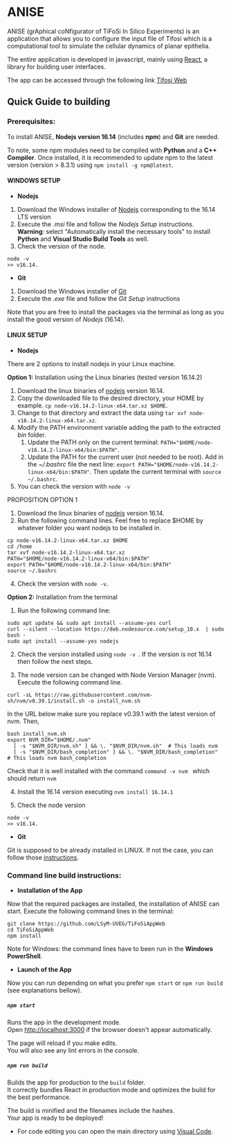 # ANISE
ANISE (grAphical coNfigurator of TiFoSi In Silico Experiments) is an application that allows you to configure the input file of Tifosi which is a computational tool to simulate the cellular dynamics of planar epithelia. 

The entire application is developed in javascript, mainly using [React](https://reactjs.org/), a library for building user interfaces.

The app can be accessed through the following link [Tifosi Web](https://lsymserver.uv.es/lsym/Tifosi)

## Quick Guide to building

### Prerequisites:
To install ANISE, **Nodejs version 16.14** (includes **npm**) and **Git** are needed. 

To note, some npm modules need to be compiled with **Python** and a **C++ Compiler**. Once installed, it is recommended to update npm to the latest version (version > 8.3.1) using ```npm install -g npm@latest```.  
 
#### WINDOWS SETUP

* **Nodejs**
1) Download the Windows installer of [Nodejs](https://nodejs.org/) corresponding to the 16.14 LTS version 
2) Execute the _.msi_ file and follow the _Nodejs Setup_ instructions. \
**Warning**: select "Automatically install the necessary tools" to install **Python** and **Visual Studio Build Tools** as well. 
3) Check the version of the node. 
 ```console 
 node -v  
>> v16.14.
```


* **Git** 
1) Download the Windows installer of [Git](https://gitforwindows.org/) 
2) Execute the _.exe_ file and follow the _Git Setup_ instructions
 
Note that you are free to install the packages via the terminal as long as you install the good version of _Nodejs_ (16.14). 

#### LINUX SETUP

* **Nodejs** 

There are 2 options to install nodejs in your Linux machine.

**Option 1:** Installation using the Linux binaries (tested version 16.14.2)
1) Download the linux binaries of [nodejs](https://nodejs.org/en/download/) version 16.14.
2) Copy the downloaded file to the desired directory, your HOME by example. ```cp node-v16.14.2-linux-x64.tar.xz $HOME```.
3) Change to that directory and extract the data using ```tar xvf node-v16.14.2-linux-x64.tar.xz```.
4) Modify the PATH environment variable adding the path to the extracted *bin* folder. 
    1) Update the PATH only on the current terminal:  ```PATH="$HOME/node-v16.14.2-linux-x64/bin:$PATH"```. 
    2) Update the PATH for the current user (not needed to be root). Add in the *~/.bashrc* file the next line: ```export PATH="$HOME/node-v16.14.2-linux-x64/bin:$PATH"```. Then update the current terminal with ```source ~/.bashrc```.
5) You can check the version with ```node -v```

PROPOSITION OPTION 1
1) Download the linux binaries of [nodejs](https://nodejs.org/en/download/) version 16.14.
2) Run the following command lines. Feel free to replace $HOME by whatever folder you want nodejs to be installed in. 
``` console
cp node-v16.14.2-linux-x64.tar.xz $HOME
cd /home
tar xvf node-v16.14.2-linux-x64.tar.xz
PATH="$HOME/node-v16.14.2-linux-x64/bin:$PATH"
export PATH="$HOME/node-v16.14.2-linux-x64/bin:$PATH"
source ~/.bashrc
```
4) Check the version with ```node -v```. 

**Option 2:** Installation from the terminal 
 1) Run the following command line: 
```console 
sudo apt update && sudo apt install --assume-yes curl
curl --silent --location https://deb.nodesource.com/setup_10.x  | sudo bash -
sudo apt install --assume-yes nodejs
```
2) Check the version installed using ```node -v ```. If the version is not 16.14 then follow the next steps.

3) The node version can be changed with Node Version Manager (nvm). Execute the following command line. 
```console 
curl -sL https://raw.githubusercontent.com/nvm-sh/nvm/v0.39.1/install.sh -o install_nvm.sh
```

In the URL below make sure you replace v0.39.1 with the latest version of nvm. Then, 

```console 
bash install_nvm.sh
export NVM_DIR="$HOME/.nvm"
  [ -s "$NVM_DIR/nvm.sh" ] && \. "$NVM_DIR/nvm.sh"  # This loads nvm
  [ -s "$NVM_DIR/bash_completion" ] && \. "$NVM_DIR/bash_completion"  # This loads nvm bash_completion
```
Check that it is well installed with the command ```command -v nvm ``` which should return ```nvm ```

4) Install the 16.14 version executing ```nvm install 16.14.1```

5) Check the node version
```console 
node -v 
>> v16.14.
```

* **Git** 

Git is supposed to be already installed in LINUX. If not the case, you can follow those [instructions](https://git-scm.com/download/linux).

 
### Command line build instructions:

* **Installation of the App** 

Now that the required packages are installed, the installation of ANISE can start. Execute the following command lines in the terminal:
```console
git clone https://github.com/LSyM-UVEG/TiFoSiAppWeb
cd TiFoSiAppWeb
npm install
```
Note for Windows: the command lines have to been run in the **Windows PowerShell**. 

* **Launch of the App** 

Now you can run depending on what you prefer ```npm start``` or ```npm run build``` (see explanations bellow).


##### `npm start`

Runs the app in the development mode.\
Open [http://localhost:3000](http://localhost:3000) if the browser doesn't appear automatically. 

The page will reload if you make edits.\
You will also see any lint errors in the console.

##### `npm run build`

Builds the app for production to the `build` folder.\
It correctly bundles React in production mode and optimizes the build for the best performance.

The build is minified and the filenames include the hashes.\
Your app is ready to be deployed!

- For code editing you can open the main directory using [Visual Code](https://code.visualstudio.com/).

